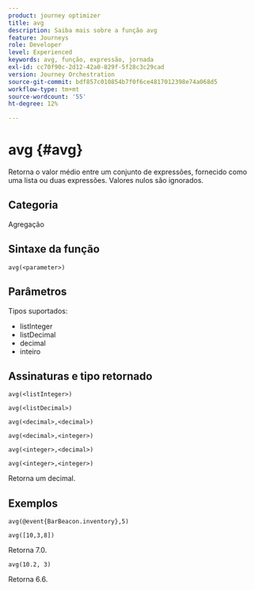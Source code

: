 ```yaml
---
product: journey optimizer
title: avg
description: Saiba mais sobre a função avg
feature: Journeys
role: Developer
level: Experienced
keywords: avg, função, expressão, jornada
exl-id: cc70f90c-2d12-42a0-829f-5f28c3c29cad
version: Journey Orchestration
source-git-commit: bdf857c010854b7f0f6ce4817012398e74a068d5
workflow-type: tm+mt
source-wordcount: '55'
ht-degree: 12%

---
```


# avg {#avg}

Retorna o valor médio entre um conjunto de expressões, fornecido como uma lista ou duas expressões. Valores nulos são ignorados.


## Categoria

Agregação

## Sintaxe da função

`avg(<parameter>)`

## Parâmetros

Tipos suportados:

* listInteger
* listDecimal
* decimal
* inteiro

## Assinaturas e tipo retornado

`avg(<listInteger>)`

`avg(<listDecimal>)`

`avg(<decimal>,<decimal>)`

`avg(<decimal>,<integer>)`

`avg(<integer>,<decimal>)`

`avg(<integer>,<integer>)`

Retorna um decimal.

## Exemplos

`avg(@event{BarBeacon.inventory},5)`

`avg([10,3,8])`

Retorna 7.0.

`avg(10.2, 3)`

Retorna 6.6.
